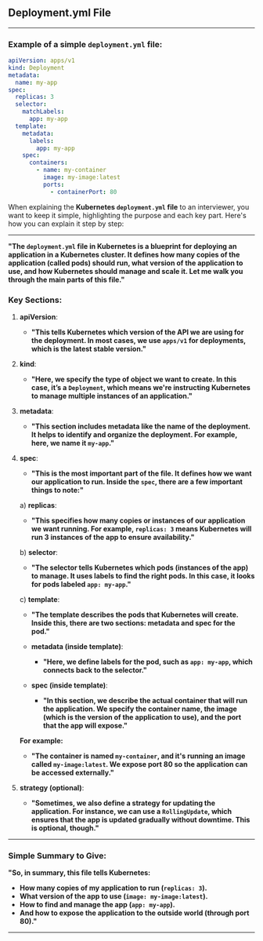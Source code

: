 ## Deployment.yml File

---

### Example of a simple `deployment.yml` file:

```yaml
apiVersion: apps/v1
kind: Deployment
metadata:
  name: my-app
spec:
  replicas: 3
  selector:
    matchLabels:
      app: my-app
  template:
    metadata:
      labels:
        app: my-app
    spec:
      containers:
        - name: my-container
          image: my-image:latest
          ports:
            - containerPort: 80
```

When explaining the **Kubernetes `deployment.yml` file** to an interviewer, you want to keep it simple, highlighting the purpose and each key part. Here's how you can explain it step by step:

---

**"The `deployment.yml` file in Kubernetes is a blueprint for deploying an application in a Kubernetes cluster. It defines how many copies of the application (called pods) should run, what version of the application to use, and how Kubernetes should manage and scale it. Let me walk you through the main parts of this file."**

### Key Sections:

1. **apiVersion**: 
   - **"This tells Kubernetes which version of the API we are using for the deployment. In most cases, we use `apps/v1` for deployments, which is the latest stable version."**

2. **kind**: 
   - **"Here, we specify the type of object we want to create. In this case, it’s a `Deployment`, which means we're instructing Kubernetes to manage multiple instances of an application."**

3. **metadata**: 
   - **"This section includes metadata like the name of the deployment. It helps to identify and organize the deployment. For example, here, we name it `my-app`."**

4. **spec**: 
   - **"This is the most important part of the file. It defines how we want our application to run. Inside the `spec`, there are a few important things to note:"**

   a) **replicas**: 
      - **"This specifies how many copies or instances of our application we want running. For example, `replicas: 3` means Kubernetes will run 3 instances of the app to ensure availability."**

   b) **selector**: 
      - **"The selector tells Kubernetes which pods (instances of the app) to manage. It uses labels to find the right pods. In this case, it looks for pods labeled `app: my-app`."**

   c) **template**: 
      - **"The template describes the pods that Kubernetes will create. Inside this, there are two sections: metadata and spec for the pod."**
      
      - **metadata (inside template)**:
        - **"Here, we define labels for the pod, such as `app: my-app`, which connects back to the selector."**
      
      - **spec (inside template)**:
        - **"In this section, we describe the actual container that will run the application. We specify the container name, the image (which is the version of the application to use), and the port that the app will expose."**

      **For example:**
      - **"The container is named `my-container`, and it's running an image called `my-image:latest`. We expose port 80 so the application can be accessed externally."**

5. **strategy (optional)**: 
   - **"Sometimes, we also define a strategy for updating the application. For instance, we can use a `RollingUpdate`, which ensures that the app is updated gradually without downtime. This is optional, though."**

---

### Simple Summary to Give:

**"So, in summary, this file tells Kubernetes:**
   - **How many copies of my application to run (`replicas: 3`).**
   - **What version of the app to use (`image: my-image:latest`).**
   - **How to find and manage the app (`app: my-app`).**
   - **And how to expose the application to the outside world (through port 80)."**

---

